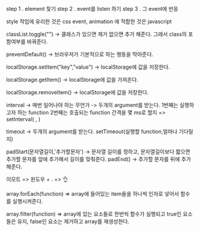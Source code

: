 step 1 . element 찾기
step 2 . event를 listen 하기
step 3 . 그 event에 반응

style 작업에 유리한 것은 css
event, animation 에 적합한 것은 javascript

classList.toggle("") -> 클래스가 있으면 제거 없으면 추가 해준다. 그래서 class의 포함여부를 바꿔준다.

preventDefault() -> 브라우저가 기본적으로 하는 행동을 막아준다.

localStorage.setItem("key","value") -> localStorage에 값을 저장한다.

localStorage.getItem() -> localStorage에 값을 가져온다.

localStorage.removeItem() -> localStorage에 값을 저장한다.

interval -> 매번 일어나야 하는 무언가 -> 두개의 argument를 받는다. 1번째는 실행하고자 하는 function
2번째는 호출되는 function 간격을 몇 ms로 할지   => setInterval( , )

timeout -> 두개의 argument를 받는다. setTimeout(실행할 function,얼마나 기다릴지)

padStart(문자열길이,'추가할문자') -> 문자열 길이를 정하고, 문자열길이보다 짧으면 추가할 문자를 앞에 추가해서 길이를 맞춰준다. 
padEnd() -> 추가할 문자를 뒤에 추가해준다.

이모트 => 윈도우 + .   => 👌

array.forEach(function) => array에 들어있는 item들을 하나씩 인자로 넣어서 함수를 실행시켜준다.

array.filter(function) => array에 있는 요소들로 한번씩 함수가 실행되고 true인 요소들은 유지, false인 요소는 제거하고 array를 재생성한다.